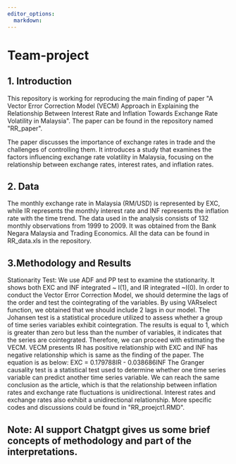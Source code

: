 ```yaml
---
editor_options: 
  markdown:
---
```


# Team-project

## 1. Introduction

This repository is working for reproducing the main finding of paper "A Vector Error Correction Model (VECM) Approach in Explaining the Relationship Between Interest Rate and Inflation Towards Exchange Rate Volatility in Malaysia". The paper can be found in the repository named "RR_paper".

The paper discusses the importance of exchange rates in trade and the challenges of controlling them. It introduces a study that examines the factors influencing exchange rate volatility in Malaysia, focusing on the relationship between exchange rates, interest rates, and inflation rates.

## 2. Data

The monthly exchange rate in Malaysia (RM/USD) is represented by EXC, while IR represents the monthly interest rate and INF represents the inflation rate with the time trend. The data used in the analysis consists of 132 monthly observations from 1999 to 2009. It was obtained from the Bank Negara Malaysia and Trading Economics. All the data can be found in RR_data.xls in the repository.

## 3.Methodology and Results

Stationarity Test: We use ADF and PP test to examine the stationarity. It shows both EXC and INF integrated \~ I(1), and IR integrated \~I(0). In order to conduct the Vector Error Correction Model, we should determine the lags of the order and test the cointegrating of the variables. By using VARselect function, we obtained that we should include 2 lags in our model. The Johansen test is a statistical procedure utilized to assess whether a group of time series variables exhibit cointegration. The results is equal to 1, which is greater than zero but less than the number of variables, it indicates that the series are cointegrated. Therefore, we can proceed with estimating the VECM. VECM presents IR has positive relationship with EXC and INF has negative relationship which is same as the finding of the paper. The equation is as below: EXC = 0.179788IR - 0.038686INF The Granger causality test is a statistical test used to determine whether one time series variable can predict another time series variable. We can reach the same conclusion as the article, which is that the relationship between inflation rates and exchange rate fluctuations is unidirectional. Interest rates and exchange rates also exhibit a unidirectional relationship. More specific codes and discussions could be found in "RR_proejct1.RMD".

## Note: AI support Chatgpt gives us some brief concepts of methodology and part of the interpretations.
